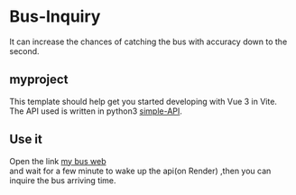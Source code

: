 # Bus-Inquiry
It can increase the chances of catching the bus with accuracy down to the second.
## myproject
This template should help get you started developing with Vue 3 in Vite.  
The API used is written in python3 [simple-API](https://github.com/hsuan744172/simple-API).

## Use it 
Open the link [my bus web](https://hsuan744172.github.io/Bus-Inquiry/)  
and wait for a few minute to wake up the api(on Render)
,then you can inquire the bus arriving time.

